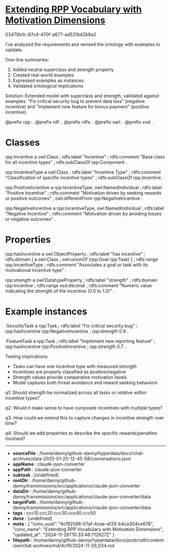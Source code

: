 # [Extending RPP Vocabulary with Motivation Dimensions](https://claude.ai/chat/4cf92586-07af-4cee-af29-b4ca304ce678)

03470b1c-87c4-470f-a677-ad531b42b8a2

 I've analyzed the requirements and revised the ontology with examples to validate.

One-line summaries:
1. Added neutral superclass and strength property
2. Created real-world examples
3. Expressed examples as instances
4. Validated ontological implications

Solution:
Extended model with superclass and strength, validated against examples: "Fix critical security bug to prevent data loss" (negative incentive) and "Implement new feature for bonus payment" (positive incentive).

<antArtifact identifier="incentive-extension-complete" type="application/vnd.ant.code" language="turtle" title="Enhanced RPP Incentive Model with Examples">
@prefix rpp: <http://www.citnames.com/2001/04/rpp#> .
@prefix rdf: <http://www.w3.org/1999/02/22-rdf-syntax-ns#> .
@prefix rdfs: <http://www.w3.org/2000/01/rdf-schema#> .
@prefix owl: <http://www.w3.org/2002/07/owl#> .
@prefix xsd: <http://www.w3.org/2001/XMLSchema#> .

# Classes
rpp:Incentive 
    a owl:Class ;
    rdfs:label "Incentive" ;
    rdfs:comment "Base class for all incentive types" ;
    rdfs:subClassOf rpp:Component .

rpp:IncentiveType 
    a owl:Class ;
    rdfs:label "Incentive Type" ;
    rdfs:comment "Classification of specific incentive types" ;
    rdfs:subClassOf rpp:Incentive .

rpp:PositiveIncentive 
    a rpp:IncentiveType, owl:NamedIndividual ;
    rdfs:label "Positive Incentive" ;
    rdfs:comment "Motivation driven by seeking rewards or positive outcomes" ;
    owl:differentFrom rpp:NegativeIncentive .

rpp:NegativeIncentive 
    a rpp:IncentiveType, owl:NamedIndividual ;
    rdfs:label "Negative Incentive" ;
    rdfs:comment "Motivation driven by avoiding losses or negative outcomes" .

# Properties
rpp:hasIncentive 
    a owl:ObjectProperty ;
    rdfs:label "has incentive" ;
    rdfs:domain [ 
        a owl:Class ;
        owl:unionOf (rpp:Goal rpp:Task)
    ] ;
    rdfs:range rpp:IncentiveType ;
    rdfs:comment "Associates a goal or task with its motivational incentive type" .

rpp:strength
    a owl:DatatypeProperty ;
    rdfs:label "strength" ;
    rdfs:domain rpp:Incentive ;
    rdfs:range xsd:decimal ;
    rdfs:comment "Numeric value indicating the strength of the incentive (0.0 to 1.0)" .

# Example instances
:SecurityTask
    a rpp:Task ;
    rdfs:label "Fix critical security bug" ;
    rpp:hasIncentive rpp:NegativeIncentive ;
    rpp:strength 0.9 .

:FeatureTask
    a rpp:Task ;
    rdfs:label "Implement new reporting feature" ;
    rpp:hasIncentive rpp:PositiveIncentive ;
    rpp:strength 0.7 .
</antArtifact>

Testing implications:
- Tasks can have one incentive type with measured strength
- Incentives are properly classified as positive/negative
- Strength values provide comparative motivation levels
- Model captures both threat avoidance and reward seeking behaviors

q1: Should strength be normalized across all tasks or relative within incentive types?

q2: Would it make sense to have composite incentives with multiple types?

q3: How could we extend this to capture changes in incentive strength over time?

q4: Should we add properties to describe the specific rewards/penalties involved?

---

* **sourceFile** : /home/danny/github-danny/hyperdata/docs/chat-archives/data-2025-01-25-12-45-58/conversations.json
* **appName** : claude-json-converter
* **appPath** : claude-json-converter
* **subtask** : [undefined]
* **rootDir** : /home/danny/github-danny/transmissions/src/applications/claude-json-converter
* **dataDir** : /home/danny/github-danny/transmissions/src/applications/claude-json-converter/data
* **targetPath** : /home/danny/github-danny/transmissions/src/applications/claude-json-converter/data
* **tags** : ccc10.ccc20.ccc30.ccc40.ccc50
* **done** : [undefined]
* **meta** : {
  "conv_uuid": "4cf92586-07af-4cee-af29-b4ca304ce678",
  "conv_name": "Extending RPP Vocabulary with Motivation Dimensions",
  "updated_at": "2024-11-29T10:33:49.712627Z"
}
* **filepath** : /home/danny/github-danny/hyperdata/docs/postcraft/content-raw/chat-archives/md/4cf9/2024-11-29_034.md